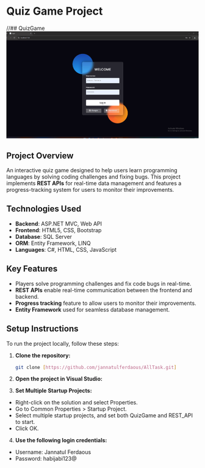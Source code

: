 # Quiz Game Project

//##  QuizGame
![Quiz Game Demo](QuizGame.gif)
## Project Overview  
An interactive quiz game designed to help users learn programming languages by solving coding challenges and fixing bugs. This project implements **REST APIs** for real-time data management and features a progress-tracking system for users to monitor their improvements.


## Technologies Used  
- **Backend**: ASP.NET MVC, Web API  
- **Frontend**: HTML5, CSS, Bootstrap  
- **Database**: SQL Server  
- **ORM**: Entity Framework, LINQ  
- **Languages**: C#, HTML, CSS, JavaScript  

## Key Features  
- Players solve programming challenges and fix code bugs in real-time.
- **REST APIs** enable real-time communication between the frontend and backend.
- **Progress tracking** feature to allow users to monitor their improvements.
- **Entity Framework** used for seamless database management.

## Setup Instructions  
To run the project locally, follow these steps:

1. **Clone the repository:**
   ```bash
   git clone [https://github.com/jannatulferdaous/AllTask.git] 
2. **Open the project in Visual Studio:**
   
3. **Set Multiple Startup Projects:**
  - Right-click on the solution and select Properties.
  - Go to Common Properties > Startup Project.
  - Select multiple startup projects, and set both QuizGame and REST_API to start.
  - Click OK.
4. **Use the following login credentials:**
 - Username: Jannatul Ferdaous 
 - Password: habijabi123@
   

